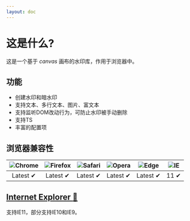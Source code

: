 ```yaml
---
layout: doc
---
```


<el-backtop></el-backtop>

# 这是什么?
这是一个基于 *canvas* 画布的水印库，作用于浏览器中。

## 功能
- 创建水印和暗水印
- 支持文本、多行文本、图片、富文本
- 支持监听DOM改动行为，可防止水印被手动删除
- 支持TS
- 丰富的配置项

## 浏览器兼容性

| ![Chrome](https://raw.githubusercontent.com/alrra/browser-logos/main/src/chrome/chrome_48x48.png) | ![Firefox](https://raw.githubusercontent.com/alrra/browser-logos/main/src/firefox/firefox_48x48.png) | ![Safari](https://raw.githubusercontent.com/alrra/browser-logos/main/src/safari/safari_48x48.png) | ![Opera](https://raw.githubusercontent.com/alrra/browser-logos/main/src/opera/opera_48x48.png) | ![Edge](https://raw.githubusercontent.com/alrra/browser-logos/main/src/edge/edge_48x48.png) | ![IE](https://raw.githubusercontent.com/alrra/browser-logos/master/src/archive/internet-explorer_9-11/internet-explorer_9-11_48x48.png) |
|:-------------------------------------------------------------------------------------------------:|:----------------------------------------------------------------------------------------------------:|:-------------------------------------------------------------------------------------------------:|:----------------------------------------------------------------------------------------------:|:-------------------------------------------------------------------------------------------:|:---------------------------------------------------------------------------------------------------------------------------------------:|
|                                             Latest ✔                                              |                                               Latest ✔                                               |                                             Latest ✔                                              |                                            Latest ✔                                            |                                          Latest ✔                                           |                                                                  11 ✔                                                                   |

## [Internet Explorer :rocket:](extra/ie.html)
支持IE11，部分支持IE10和IE9。

